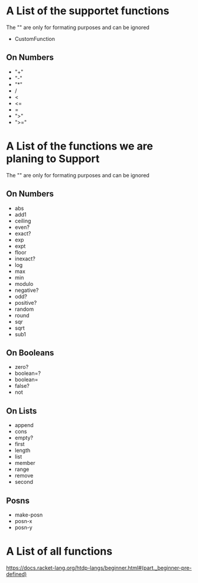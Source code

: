 # A List of the supportet functions
The "" are only for formating purposes and can be ignored

- CustomFunction
## On Numbers
- "+"
- "-"
- "*"
- /
- <
- <=
- =
- ">"
- ">="


# A List of the functions we are planing to Support
The "" are only for formating purposes and can be ignored

## On Numbers
- abs
- add1
- ceiling
- even?
- exact?
- exp
- expt
- floor
- inexact?
- log
- max
- min
- modulo
- negative?
- odd?
- positive?
- random
- round
- sqr
- sqrt
- sub1
## On Booleans
- zero?
- boolean=?
- boolean=
- false?
- not
## On Lists
- append
- cons
- empty?
- first
- length
- list
- member
- range
- remove
- second
## Posns
- make-posn
- posn-x
- posn-y

# A List of all functions
https://docs.racket-lang.org/htdp-langs/beginner.html#(part._beginner-pre-defined)
